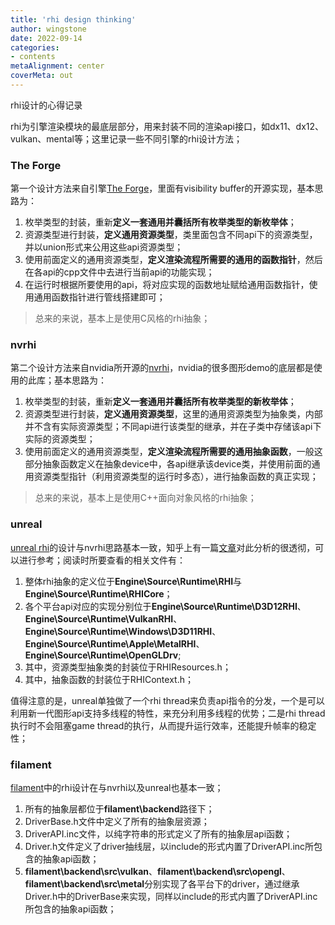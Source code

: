 ```yaml
---
title: 'rhi design thinking'
author: wingstone
date: 2022-09-14
categories:
- contents
metaAlignment: center
coverMeta: out
---
```


rhi设计的心得记录

<!--more-->

rhi为引擎渲染模块的最底层部分，用来封装不同的渲染api接口，如dx11、dx12、vulkan、mental等；这里记录一些不同引擎的rhi设计方法；

### The Forge
第一个设计方法来自引擎[The Forge](https://github.com/ConfettiFX/The-Forge)，里面有visibility buffer的开源实现，基本思路为：

1. 枚举类型的封装，重新**定义一套通用并囊括所有枚举类型的新枚举体**；
2. 资源类型进行封装，**定义通用资源类型**，类里面包含不同api下的资源类型，并以union形式来公用这些api资源类型；
3. 使用前面定义的通用资源类型，**定义渲染流程所需要的通用的函数指针**，然后在各api的cpp文件中去进行当前api的功能实现；
4. 在运行时根据所要使用的api，将对应实现的函数地址赋给通用函数指针，使用通用函数指针进行管线搭建即可；

> 总来的来说，基本上是使用C风格的rhi抽象；

### nvrhi

第二个设计方法来自nvidia所开源的[nvrhi](https://github.com/NVIDIAGameWorks/nvrhi)，nvidia的很多图形demo的底层都是使用的此库；基本思路为：

1. 枚举类型的封装，重新**定义一套通用并囊括所有枚举类型的新枚举体**；
2. 资源类型进行封装，**定义通用资源类型**，这里的通用资源类型为抽象类，内部并不含有实际资源类型；不同api进行该类型的继承，并在子类中存储该api下实际的资源类型；
3. 使用前面定义的通用资源类型，**定义渲染流程所需要的通用抽象函数**，一般这部分抽象函数定义在抽象device中，各api继承该device类，并使用前面的通用资源类型指针（利用资源类型的运行时多态），进行抽象函数的真正实现；

> 总来的来说，基本上是使用C++面向对象风格的rhi抽象；

### unreal

[unreal rhi](https://github.com/EpicGames/UnrealEngine)的设计与nvrhi思路基本一致，知乎上有一篇[文章](https://zhuanlan.zhihu.com/p/417561163)对此分析的很透彻，可以进行参考；阅读时所要查看的相关文件有：

1. 整体rhi抽象的定义位于**Engine\Source\Runtime\RHI**与**Engine\Source\Runtime\RHICore**；
2. 各个平台api对应的实现分别位于**Engine\Source\Runtime\D3D12RHI**、**Engine\Source\Runtime\VulkanRHI**、**Engine\Source\Runtime\Windows\D3D11RHI**、**Engine\Source\Runtime\Apple\MetalRHI**、**Engine\Source\Runtime\OpenGLDrv**;
3. 其中，资源类型抽象类的封装位于RHIResources.h；
4. 其中，抽象函数的封装位于RHIContext.h；

值得注意的是，unreal单独做了一个rhi thread来负责api指令的分发，一个是可以利用新一代图形api支持多线程的特性，来充分利用多线程的优势；二是rhi thread执行时不会阻塞game thread的执行，从而提升运行效率，还能提升帧率的稳定性；

### filament

[filament](https://github.com/google/filament)中的rhi设计在与nvrhi以及unreal也基本一致；

1. 所有的抽象层都位于**filament\backend**路径下；
2. DriverBase.h文件中定义了所有的抽象层资源；
3. DriverAPI.inc文件，以纯字符串的形式定义了所有的抽象层api函数；
4. Driver.h文件定义了driver抽线层，以include的形式内置了DriverAPI.inc所包含的抽象api函数；
5. **filament\backend\src\vulkan**、**filament\backend\src\opengl**、**filament\backend\src\metal**分别实现了各平台下的driver，通过继承Driver.h中的DriverBase来实现，同样以include的形式内置了DriverAPI.inc所包含的抽象api函数；